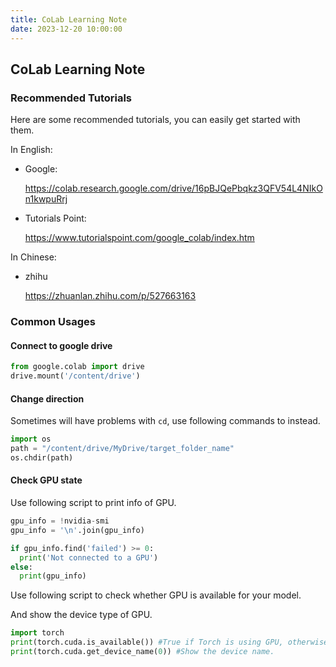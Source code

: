 ```yaml
---
title: CoLab Learning Note
date: 2023-12-20 10:00:00
---
```


## CoLab Learning Note

### Recommended Tutorials

Here are some recommended tutorials, you can easily get started with them.

In English:

- Google:

  https://colab.research.google.com/drive/16pBJQePbqkz3QFV54L4NIkOn1kwpuRrj

- Tutorials Point:

  https://www.tutorialspoint.com/google_colab/index.htm

In Chinese:

- zhihu

  https://zhuanlan.zhihu.com/p/527663163

### Common Usages

#### Connect to google drive

```python
from google.colab import drive
drive.mount('/content/drive')
```

#### Change direction

Sometimes will have problems with `cd`, use following commands to instead.

```python
import os
path = "/content/drive/MyDrive/target_folder_name"
os.chdir(path)
```

#### Check GPU state

Use following script to print info of GPU.

```python
gpu_info = !nvidia-smi
gpu_info = '\n'.join(gpu_info)

if gpu_info.find('failed') >= 0:
  print('Not connected to a GPU')
else:
  print(gpu_info)
```

Use following script to check whether GPU is available for your model.

And show the device type of GPU.

```python
import torch
print(torch.cuda.is_available()) #True if Torch is using GPU, otherwise False.
print(torch.cuda.get_device_name(0)) #Show the device name.
```


